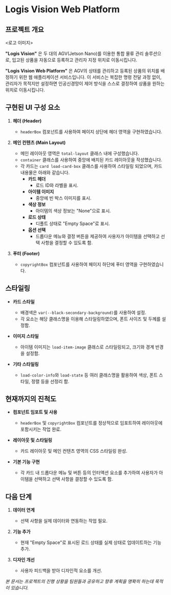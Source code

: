 # Logis Vision Web Platform

## 프로젝트 개요

<로고 이미지>

**"Logis Vision"** 은 두 대의 AGV(Jetson Nano)를 이용한 통합 물류 관리 솔루션으로,
입고된 상품을 자동으로 등록하고 관리자 지정 위치로 이동시킵니다.

**"Logis Vision Web Platform"** 은 AGV의 상태를 관리하고 등록된 상품의 위치를 배정하기 위한 웹 애플리케이션 서비스입니다.
이 서비스는 복잡한 명령 전달 과정 없이, 관리자가 목적지만 설정하면 인공신경망이 제어 방식을 스스로 결정하여 상품을 원하는 위치로 이동시킵니다.

## 구현된 UI 구성 요소

1. **헤더 (Header)**
    - `headerBox` 컴포넌트를 사용하여 페이지 상단에 헤더 영역을 구현하였습니다.

2. **메인 컨텐츠 (Main Layout)**
    - 메인 레이아웃 영역은 `total-layout` 클래스 내에 구성했습니다.
    - `container` 클래스를 사용하여 중앙에 배치된 카드 레이아웃을 작성했습니다.
    - 각 카드는 `card load-card-box` 클래스를 사용하여 스타일링 되었으며, 카드 내용물은 아래와 같습니다.
        - **카드 헤더**
            - 로드 ID와 라벨을 표시.
        - **아이템 이미지**
            - 중앙에 빈 박스 이미지를 표시.
        - **색상 정보**
            - 아이템의 색상 정보는 "None"으로 표시.
        - **로드 상태**
            - 디폴트 상태로 "Empty Space"로 표시.
        - **옵션 선택**
            - 드롭다운 메뉴와 결정 버튼을 제공하여 사용자가 아이템을 선택하고 선택 사항을 결정할 수 있도록 함.

3. **푸터 (Footer)**
    - `copyrightBox` 컴포넌트를 사용하여 페이지 하단에 푸터 영역을 구현하였습니다.

## 스타일링

- **카드 스타일**
    - 배경색은 `var(--black-secondary-background)`를 사용하여 설정.
    - 각 요소는 해당 클래스명을 이용해 스타일링하였으며, 폰트 사이즈 및 두께를 설정함.

- **이미지 스타일**
    - 아이템 이미지는 `load-item-image` 클래스로 스타일링되고, 크기와 경계 반경을 설정함.

- **기타 스타일링**
    - `load-color-info`와 `load-state` 등 여러 클래스명을 활용하여 색상, 폰트 스타일, 정렬 등을 선정리 함.

## 현재까지의 진척도

- **컴포넌트 임포트 및 사용**
    - `headerBox` 및 `copyrightBox` 컴포넌트를 정상적으로 임포트하여 레이아웃에 포함시키는 작업 완료.

- **레이아웃 및 스타일링**
    - 카드 레이아웃 및 메인 컨텐츠 영역의 CSS 스타일링 완성.

- **기본 기능 구현**
    - 각 카드 내 드롭다운 메뉴 및 버튼 등의 인터액션 요소를 추가하여 사용자가 아이템을 선택하고 선택 사항을 결정할 수 있도록 함.

## 다음 단계

1. **데이터 연계**
    - 선택 사항을 실제 데이터와 연동하는 작업 필요.

2. **기능 추가**
    - 현재 "Empty Space"로 표시된 로드 상태를 실제 상태로 업데이트하는 기능 추가.

3. **디자인 개선**
    - 사용자 피드백을 받아 디자인적 요소를 개선.

*본 문서는 프로젝트의 진행 상황을 팀원들과 공유하고 향후 계획을 명확히 하는데 목적이 있습니다.*
